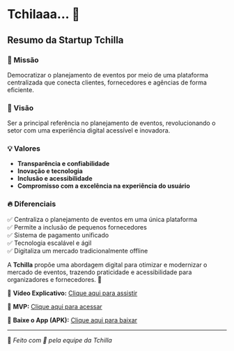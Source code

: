 # Tchilaaa... 🚀  

## Resumo da Startup Tchilla  

### 📌 Missão  
Democratizar o planejamento de eventos por meio de uma plataforma centralizada que conecta clientes, fornecedores e agências de forma eficiente.  

### 🎯 Visão  
Ser a principal referência no planejamento de eventos, revolucionando o setor com uma experiência digital acessível e inovadora.  

### 💡 Valores  
- **Transparência e confiabilidade**  
- **Inovação e tecnologia**  
- **Inclusão e acessibilidade**  
- **Compromisso com a excelência na experiência do usuário**  

### 🔥 Diferenciais  
✅ Centraliza o planejamento de eventos em uma única plataforma  
✅ Permite a inclusão de pequenos fornecedores  
✅ Sistema de pagamento unificado  
✅ Tecnologia escalável e ágil  
✅ Digitaliza um mercado tradicionalmente offline  

A **Tchilla** propõe uma abordagem digital para otimizar e modernizar o mercado de eventos, trazendo praticidade e acessibilidade para organizadores e fornecedores. 🚀  

🎥 **Vídeo Explicativo:** [Clique aqui para assistir](https://drive.google.com/file/d/140q5siQy5_gYr62tdDrTWTYzN1day75V/view?usp=sharing)  

📄 **MVP:** [Clique aqui para acessar](https://docs.google.com/document/d/19M83rsbTNP2QLDKz9e5bLJpeTGJ04iQeu9vXeAdtJtY/edit?tab=t.0)  

📱 **Baixe o App (APK):** [Clique aqui para baixar](https://github.com/Tchilla-TCC-StartUp/tchilla-app-user/releases/)  

---

📍 _Feito com 💜 pela equipe da Tchilla_
